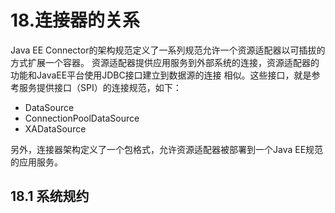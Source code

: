 # 18.连接器的关系

Java EE Connector的架构规范定义了一系列规范允许一个资源适配器以可插拔的方式扩展一个容器。
资源适配器提供应用服务到外部系统的连接，资源适配器的功能和JavaEE平台使用JDBC接口建立到数据源的连接
相似。这些接口，就是参考服务提供接口（SPI）的连接规范，如下：

* DataSource
* ConnectionPoolDataSource
* XADataSource

另外，连接器架构定义了一个包格式，允许资源适配器被部署到一个Java EE规范的应用服务。

## 18.1 系统规约



